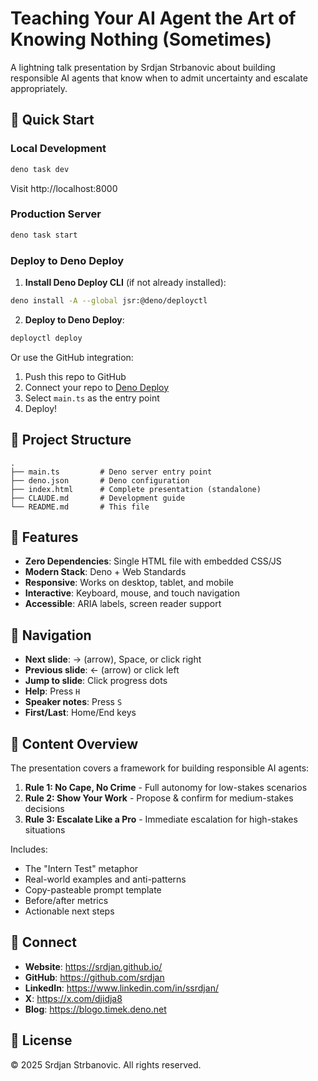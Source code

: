# Teaching Your AI Agent the Art of Knowing Nothing (Sometimes)

A lightning talk presentation by Srdjan Strbanovic about building responsible AI agents that know when to admit uncertainty and escalate appropriately.

## 🚀 Quick Start

### Local Development
```bash
deno task dev
```
Visit http://localhost:8000

### Production Server
```bash
deno task start
```

### Deploy to Deno Deploy

1. **Install Deno Deploy CLI** (if not already installed):
```bash
deno install -A --global jsr:@deno/deployctl
```

2. **Deploy to Deno Deploy**:
```bash
deployctl deploy
```

Or use the GitHub integration:
1. Push this repo to GitHub
2. Connect your repo to [Deno Deploy](https://dash.deno.com/new)
3. Select `main.ts` as the entry point
4. Deploy!

## 📁 Project Structure

```
.
├── main.ts         # Deno server entry point
├── deno.json       # Deno configuration
├── index.html      # Complete presentation (standalone)
├── CLAUDE.md       # Development guide
└── README.md       # This file
```

## 🎯 Features

- **Zero Dependencies**: Single HTML file with embedded CSS/JS
- **Modern Stack**: Deno + Web Standards
- **Responsive**: Works on desktop, tablet, and mobile
- **Interactive**: Keyboard, mouse, and touch navigation
- **Accessible**: ARIA labels, screen reader support

## 🎨 Navigation

- **Next slide**: → (arrow), Space, or click right
- **Previous slide**: ← (arrow) or click left
- **Jump to slide**: Click progress dots
- **Help**: Press `H`
- **Speaker notes**: Press `S`
- **First/Last**: Home/End keys

## 📝 Content Overview

The presentation covers a framework for building responsible AI agents:

1. **Rule 1: No Cape, No Crime** - Full autonomy for low-stakes scenarios
2. **Rule 2: Show Your Work** - Propose & confirm for medium-stakes decisions
3. **Rule 3: Escalate Like a Pro** - Immediate escalation for high-stakes situations

Includes:
- The "Intern Test" metaphor
- Real-world examples and anti-patterns
- Copy-pasteable prompt template
- Before/after metrics
- Actionable next steps

## 🔗 Connect

- **Website**: https://srdjan.github.io/
- **GitHub**: https://github.com/srdjan
- **LinkedIn**: https://www.linkedin.com/in/ssrdjan/
- **X**: https://x.com/djidja8
- **Blog**: https://blogo.timek.deno.net

## 📄 License

© 2025 Srdjan Strbanovic. All rights reserved.
